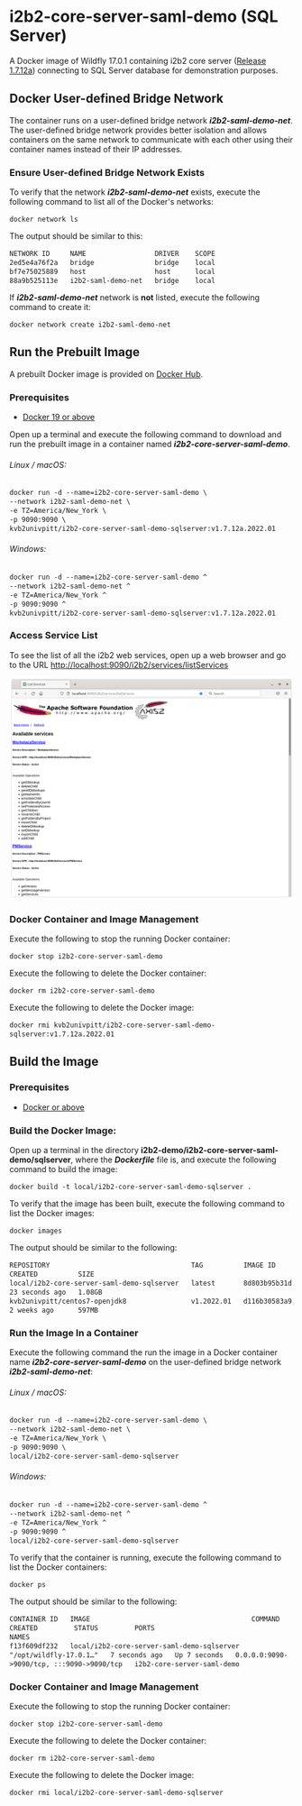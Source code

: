 # i2b2-core-server-saml-demo (SQL Server)

A Docker image of Wildfly 17.0.1 containing i2b2 core server ([Release 1.7.12a](https://github.com/i2b2/i2b2-core-server/releases/tag/v1.7.12a.0002)) connecting to SQL Server database for demonstration purposes.

## Docker User-defined Bridge Network

The container runs on a user-defined bridge network ***i2b2-saml-demo-net***.  The user-defined bridge network provides better isolation and allows containers on the same network to communicate with each other using their container names instead of their IP addresses.

### Ensure User-defined Bridge Network Exists

To verify that the network ***i2b2-saml-demo-net*** exists, execute the following command to list all of the Docker's networks:

```
docker network ls
```

The output should be similar to this:

```
NETWORK ID     NAME                 DRIVER    SCOPE
2ed5e4a76f2a   bridge               bridge    local
bf7e75025889   host                 host      local
88a9b525113e   i2b2-saml-demo-net   bridge    local
```

If ***i2b2-saml-demo-net*** network is **not** listed, execute the following command to create it:

```
docker network create i2b2-saml-demo-net
```

## Run the Prebuilt Image

A prebuilt Docker image is provided on [Docker Hub](https://hub.docker.com/r/kvb2univpitt/i2b2-core-server-saml-demo-sqlserver).

### Prerequisites

- [Docker 19 or above](https://docs.docker.com/get-docker/)

Open up a terminal and execute the following command to download and run the prebuilt image in a container named ***i2b2-core-server-saml-demo***.

###### Linux / macOS:

```
docker run -d --name=i2b2-core-server-saml-demo \
--network i2b2-saml-demo-net \
-e TZ=America/New_York \
-p 9090:9090 \
kvb2univpitt/i2b2-core-server-saml-demo-sqlserver:v1.7.12a.2022.01
```

###### Windows:

```
docker run -d --name=i2b2-core-server-saml-demo ^
--network i2b2-saml-demo-net ^
-e TZ=America/New_York ^
-p 9090:9090 ^
kvb2univpitt/i2b2-core-server-saml-demo-sqlserver:v1.7.12a.2022.01
```

### Access Service List

To see the list of all the i2b2 web services, open up a web browser and go to the URL [http://localhost:9090/i2b2/services/listServices](http://localhost:9090/i2b2/services/listServices)

![i2b2 core services](../../img/i2b2-core-service-list.png)

### Docker Container and Image Management

Execute the following to stop the running Docker container:

```
docker stop i2b2-core-server-saml-demo
```

Execute the following to delete the Docker container:

```
docker rm i2b2-core-server-saml-demo
```

Execute the following to delete the Docker image:

```
docker rmi kvb2univpitt/i2b2-core-server-saml-demo-sqlserver:v1.7.12a.2022.01
```

## Build the Image

### Prerequisites

- [Docker or above](https://docs.docker.com/get-docker/)

### Build the Docker Image:

Open up a terminal in the directory **i2b2-demo/i2b2-core-server-saml-demo/sqlserver**, where the ***Dockerfile*** file is, and execute the following command to build the image:

```
docker build -t local/i2b2-core-server-saml-demo-sqlserver .
```

To verify that the image has been built, execute the following command to list the Docker images:

```
docker images
```

The output should be similar to the following:

```
REPOSITORY                                   TAG          IMAGE ID       CREATED          SIZE
local/i2b2-core-server-saml-demo-sqlserver   latest       8d803b95b31d   23 seconds ago   1.08GB
kvb2univpitt/centos7-openjdk8                v1.2022.01   d116b30583a9   2 weeks ago      597MB
```

### Run the Image In a Container

Execute the following command the run the image in a Docker container name ***i2b2-core-server-saml-demo*** on the user-defined bridge network ***i2b2-saml-demo-net***:

###### Linux / macOS:

```
docker run -d --name=i2b2-core-server-saml-demo \
--network i2b2-saml-demo-net \
-e TZ=America/New_York \
-p 9090:9090 \
local/i2b2-core-server-saml-demo-sqlserver
```

###### Windows:

```
docker run -d --name=i2b2-core-server-saml-demo ^
--network i2b2-saml-demo-net ^
-e TZ=America/New_York ^
-p 9090:9090 ^
local/i2b2-core-server-saml-demo-sqlserver
```

To verify that the container is running, execute the following command to list the Docker containers:

```
docker ps
```

The output should be similar to the following:

```
CONTAINER ID   IMAGE                                        COMMAND                  CREATED         STATUS         PORTS                                       NAMES
f13f609df232   local/i2b2-core-server-saml-demo-sqlserver   "/opt/wildfly-17.0.1…"   7 seconds ago   Up 7 seconds   0.0.0.0:9090->9090/tcp, :::9090->9090/tcp   i2b2-core-server-saml-demo
```

### Docker Container and Image Management

Execute the following to stop the running Docker container:

```
docker stop i2b2-core-server-saml-demo
```

Execute the following to delete the Docker container:

```
docker rm i2b2-core-server-saml-demo
```

Execute the following to delete the Docker image:

```
docker rmi local/i2b2-core-server-saml-demo-sqlserver
```
